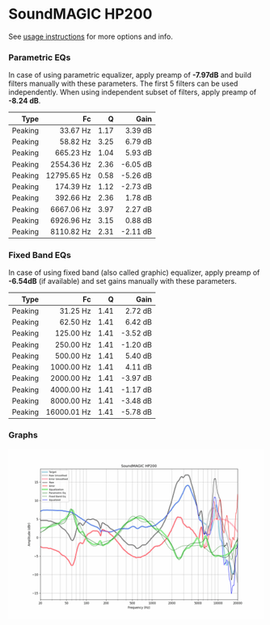 # SoundMAGIC HP200
See [usage instructions](https://github.com/jaakkopasanen/AutoEq#usage) for more options and info.

### Parametric EQs
In case of using parametric equalizer, apply preamp of **-7.97dB** and build filters manually
with these parameters. The first 5 filters can be used independently.
When using independent subset of filters, apply preamp of **-8.24 dB**.

| Type    | Fc          |    Q | Gain     |
|--------:|------------:|-----:|---------:|
| Peaking | 33.67 Hz    | 1.17 | 3.39 dB  |
| Peaking | 58.82 Hz    | 3.25 | 6.79 dB  |
| Peaking | 665.23 Hz   | 1.04 | 5.93 dB  |
| Peaking | 2554.36 Hz  | 2.36 | -6.05 dB |
| Peaking | 12795.65 Hz | 0.58 | -5.26 dB |
| Peaking | 174.39 Hz   | 1.12 | -2.73 dB |
| Peaking | 392.66 Hz   | 2.36 | 1.78 dB  |
| Peaking | 6667.06 Hz  | 3.97 | 2.27 dB  |
| Peaking | 6926.96 Hz  | 3.15 | 0.88 dB  |
| Peaking | 8110.82 Hz  | 2.31 | -2.11 dB |

### Fixed Band EQs
In case of using fixed band (also called graphic) equalizer, apply preamp of **-6.54dB**
(if available) and set gains manually with these parameters.

| Type    | Fc          |    Q | Gain     |
|--------:|------------:|-----:|---------:|
| Peaking | 31.25 Hz    | 1.41 | 2.72 dB  |
| Peaking | 62.50 Hz    | 1.41 | 6.42 dB  |
| Peaking | 125.00 Hz   | 1.41 | -3.52 dB |
| Peaking | 250.00 Hz   | 1.41 | -1.20 dB |
| Peaking | 500.00 Hz   | 1.41 | 5.40 dB  |
| Peaking | 1000.00 Hz  | 1.41 | 4.11 dB  |
| Peaking | 2000.00 Hz  | 1.41 | -3.97 dB |
| Peaking | 4000.00 Hz  | 1.41 | -1.17 dB |
| Peaking | 8000.00 Hz  | 1.41 | -3.48 dB |
| Peaking | 16000.01 Hz | 1.41 | -5.78 dB |

### Graphs
![](./SoundMAGIC%20HP200.png)